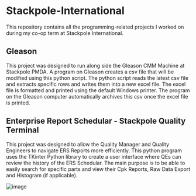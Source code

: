 # Stackpole-International
This repository contains all the programming-related projects I worked on during my co-op term at Stackpole International. 

## Gleason
This project was designed to run along side the Gleason CMM Machine at Stackpole PMDA. A program on Gleason creates a csv file that will be modified using this python script. The python script reads the latest csv file and extracts specific rows and writes them into a new excel file. The excel file is formatted and printed using the default Windows printer. The program on the Gleason computer automatically archives this csv once the excel file is printed. 

## Enterprise Report Schedular - Stackpole Quality Terminal 
This project was designed to allow the Quality Manager and Quality Engineers to navigate ERS Reports more efficiently. This python program uses the TKinter Python library to create a user interface where QEs can review the history of the ERS Schedular. The main purpose is to be able to easily search for specific parts and view their Cpk Reports, Raw Data Export and Histogram (if applicable). 

![image](https://user-images.githubusercontent.com/94186009/213518166-5ea449bc-cd0b-4207-885a-7dcccb6dcb7f.png)
